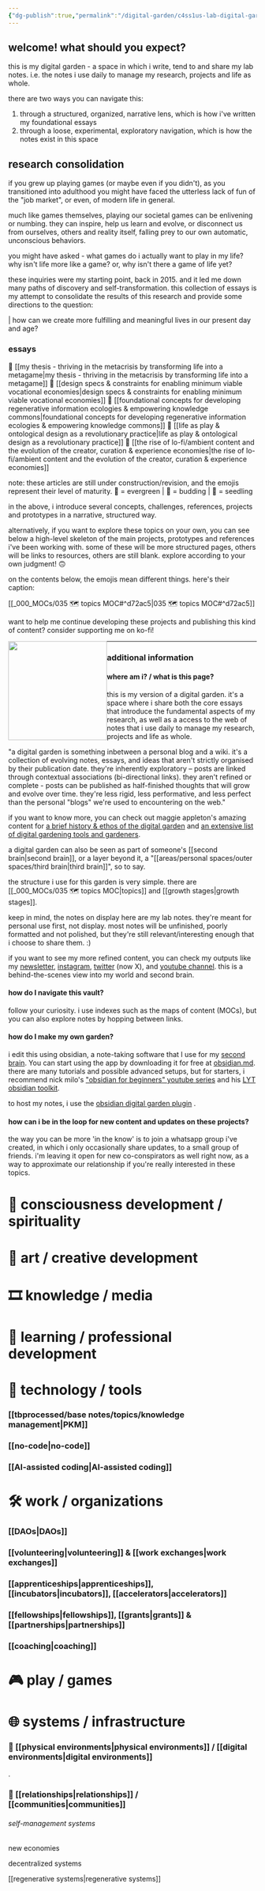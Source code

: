 ```yaml
---
{"dg-publish":true,"permalink":"/digital-garden/c4ss1us-lab-digital-garden/","tags":["gardenEntry"]}
---
```



## welcome! what should you expect?

this is my digital garden - a space in which i write, tend to and share my lab notes. i.e. the notes i use daily to manage my research, projects and life as whole.

there are two ways you can navigate this:

1) through a structured, organized, narrative lens, which is how i've written my foundational essays
2) through a loose, experimental, exploratory navigation, which is how the notes exist in this space

## research consolidation

if you grew up playing games (or maybe even if you didn't), as you transitioned into adulthood you might have faced the utterless lack of fun of the "job market", or even, of modern life in general.

much like games themselves, playing our societal games can be enlivening or numbing. they can inspire, help us learn and evolve, or disconnect us from ourselves, others and reality itself, falling prey to our own automatic, unconscious behaviors.

you might have asked - what games do i actually want to play in my life? why isn't life more like a game? or, why isn't there a game of life yet?

these inquiries were my starting point, back in 2015. and it led me down many paths of discovery and self-transformation. this collection of essays is my attempt to consolidate the results of this research and provide some directions to the question:

| how can we create more fulfilling and meaningful lives in our present day and age?
### essays
🌲 [[my thesis - thriving in the metacrisis by transforming life into a metagame\|my thesis - thriving in the metacrisis by transforming life into a metagame]]
🌿 [[design specs & constraints for enabling minimum viable vocational economies\|design specs & constraints for enabling minimum viable vocational economies]]
🌲 [[foundational concepts for developing regenerative information ecologies & empowering knowledge commons\|foundational concepts for developing regenerative information ecologies & empowering knowledge commons]]
🌿 [[life as play & ontological design as a revolutionary practice\|life as play & ontological design as a revolutionary practice]]
🌱 [[the rise of lo-fi/ambient content and the evolution of the creator, curation & experience economies\|the rise of lo-fi/ambient content and the evolution of the creator, curation & experience economies]]

note: these articles are still under construction/revision, and the emojis represent their level of maturity.
🌲 = evergreen | 🌿 = budding | 🌱 = seedling

in the above, i introduce several concepts, challenges, references, projects and prototypes in a narrative, structured way.

alternatively, if you want to explore these topics on your own, you can see below a high-level skeleton of the main projects, prototypes and references i've been working with. some of these will be more structured pages, others will be links to resources, others are still blank. explore according to your own judgment! 🙃

on the contents below, the emojis mean different things. here's their caption:

[[_000_MOCs/035 🗺 topics MOC#^d72ac5\|035 🗺 topics MOC#^d72ac5]]


want to help me continue developing these projects and publishing this kind of content? consider supporting me on ko-fi!

[<img style="float:left" src="https://user-images.githubusercontent.com/14358394/115450238-f39e8100-a21b-11eb-89d0-fa4b82cdbce8.png" width="200">](https://ko-fi.com/c4ss1us)



---

### additional information

#### where am i? / what is this page?

this is my version of a digital garden. it's a space where i share both the core essays that introduce the fundamental aspects of my research, as well as a access to the web of notes that i use daily to manage my research, projects and life as whole.

"a digital garden is something inbetween a personal blog and a wiki. it's a collection of evolving notes, essays, and ideas that aren't strictly organised by their publication date. they're inherently exploratory – posts are linked through contextual associations (bi-directional links). they aren't refined or complete - posts can be published as half-finished thoughts that will grow and evolve over time. they're less rigid, less performative, and less perfect than the personal "blogs" we're used to encountering on the web."

if you want to know more, you can check out maggie appleton's amazing content for [a brief history & ethos of the digital garden](https://maggieappleton.com/garden-history) and [an extensive list of digital gardening tools and gardeners](https://github.com/MaggieAppleton/digital-gardeners).

a digital garden can also be seen as part of someone's [[second brain\|second brain]], or a layer beyond it, a "[[areas/personal spaces/outer spaces/third brain\|third brain]]", so to say.

the structure i use for this garden is very simple. there are [[_000_MOCs/035 🗺 topics MOC\|topics]] and [[growth stages\|growth stages]].

keep in mind, the notes on display here are my lab notes. they're meant for personal use first, not display. most notes will be unfinished, poorly formatted and not polished, but they're still relevant/interesting enough that i choose to share them. :)

if you want to see my more refined content, you can check my outputs like my [newsletter](https://c4ss1us.substack.com/), [instagram](https://www.instagram.com/c4ss1us.l1f3/), [twitter](https://twitter.com/c4ss1usl1f3) (now X), and [youtube channel](https://www.youtube.com/@c4ss1usl1f3). this is a behind-the-scenes view into my world and second brain.

#### how do I navigate this vault?

follow your curiosity. i use indexes such as the maps of content (MOCs), but you can also explore notes by hopping between links.

#### how do I make my own garden?

i edit this using obsidian, a note-taking software that I use for my [second brain](https://maggieappleton.com/basb). You can start using the app by downloading it for free at [obsidian.md](https://obsidian.md). there are many tutorials and possible advanced setups, but for starters, i recommend nick milo's ["obsidian for beginners" youtube series](https://www.youtube.com/playlist?list=PL3NaIVgSlAVLHty1-NuvPa9V0b0UwbzBd) and his [LYT obsidian toolkit](https://notes.linkingyourthinking.com/_Start+Here).

to host my notes, i use the [obsidian digital garden plugin](https://dg-docs.ole.dev/) .

#### how can i be in the loop for new content and updates on these projects?

the way you can be more 'in the know' is to join a whatsapp group i've created, in which i only occasionally share updates, to a small group of friends. i'm leaving it open for new co-conspirators as well right now, as a way to approximate our relationship if you're really interested in these topics.

# 🌌 consciousness development / spirituality


# 🎨 art / creative development


# 🎞 knowledge / media


# 📕 learning / professional development


# 🤖 technology / tools

### [[tbprocessed/base notes/topics/knowledge management\|PKM]]

### [[no-code\|no-code]]

### [[AI-assisted coding\|AI-assisted coding]]

# 🛠 work / organizations

### [[DAOs\|DAOs]]
### [[volunteering\|volunteering]] & [[work exchanges\|work exchanges]]

### [[apprenticeships\|apprenticeships]], [[incubators\|incubators]], [[accelerators\|accelerators]]

### [[fellowships\|fellowships]], [[grants\|grants]] & [[partnerships\|partnerships]]

### [[coaching\|coaching]]

# 🎮 play / games


# 🌐 systems / infrastructure


### 🏡 [[physical environments\|physical environments]] / [[digital environments\|digital environments]]

.
### 🎎 [[relationships\|relationships]] / [[communities\|communities]]

###### self-management systems

new economies

decentralized systems

[[regenerative systems\|regenerative systems]]